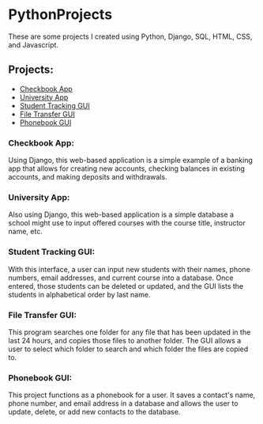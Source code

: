 # PythonProjects
These are some projects I created using Python, Django, SQL, HTML, CSS, and Javascript.

## Projects:

- [Checkbook App](https://github.com/ericlemiere/PythonProjects/tree/main/Django_Projects/Django_Checkbook)
- [University App](https://github.com/ericlemiere/PythonProjects/tree/main/Django_Projects/DjangoUniversity)
- [Student Tracking GUI](https://github.com/ericlemiere/PythonProjects/tree/main/Student_Tracking)
- [File Transfer GUI](https://github.com/ericlemiere/PythonProjects/tree/main/File_Transfer/file_transfer.py)
- [Phonebook GUI](https://github.com/ericlemiere/PythonProjects/tree/main/Phonebook/)


### Checkbook App:
Using Django, this web-based application is a simple example of a banking app that allows for creating new accounts, checking balances in existing accounts, and making deposits and withdrawals.

### University App:
Also using Django, this web-based application is a simple database a school might use to input offered courses with the course title, instructor name, etc.

### Student Tracking GUI:
With this interface, a user can input new students with their names, phone numbers, email addresses, and current course into a database. Once entered, those students can be deleted or updated, and the GUI lists the students in alphabetical order by last name.

### File Transfer GUI:
This program searches one folder for any file that has been updated in the last 24 hours, and copies those files to another folder. The GUI allows a user to select which folder to search and which folder the files are copied to. 

### Phonebook GUI:
This project functions as a phonebook for a user. It saves a contact's name, phone number, and email address in a database and allows the user to update, delete, or add new contacts to the database. 
